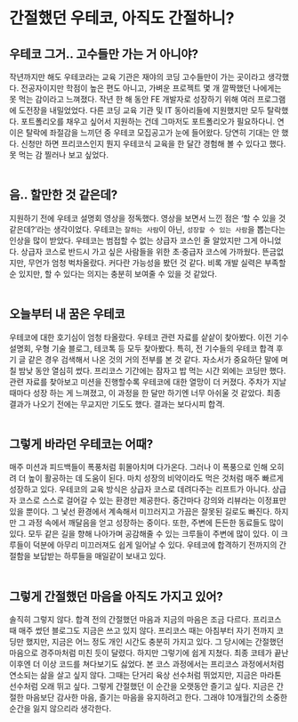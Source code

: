 # 간절했던 우테코, 아직도 간절하니?

## 우테코 그거.. 고수들만 가는 거 아니야?

작년까지만 해도 우테코라는 교육 기관은 재야의 코딩 고수들만이 가는 곳이라고 생각했다. 전공자이지만 학점이 높은 편도 아니고, 가벼운 프로젝트 몇 개 깔짝했던 나에게는 못 먹는 감이라고 느껴졌다. 작년 한 해 동안 FE 개발자로 성장하기 위해 여러 프로그램에 도전장을 내밀었었다. 다른 코딩 교육 기관 및 IT 동아리들에 지원했지만 모두 탈락했다. 포트폴리오를 채우고 싶어서 지원하는 건데 그마저도 포트폴리오가 필요하다니. 연이은 탈락에 좌절감을 느끼던 중 우테코 모집공고가 눈에 들어왔다. 당연히 기대는 안 했다. 신청만 하면 프리코스인지 뭔지 우테코식 교육을 한 달간 경험해 볼 수 있다고 했다. 못 먹는 감 찔러나 보고 싶었다.
<br>
<br>

## 음.. 할만한 것 같은데?

지원하기 전에 우테코 설명회 영상을 정독했다. 영상을 보면서 느낀 점은 ‘할 수 있을 것 같은데?’라는 생각이었다. 우테코는 `잘하는 사람`이 아닌, `성장할 수 있는 사람`을 뽑는다는 인상을 많이 받았다. 우테코는 범접할 수 없는 상급자 코스인 줄 알았지만 그게 아니었다. 상급자 코스로 반드시 가고 싶은 사람들을 위한 초·중급자 코스에 가까웠다. 뜬금없지만, 무언가 엄청 벅차올랐다. 커다란 가능성을 봤던 것 같다. 비록 개발 실력은 부족할 순 있지만, 할 수 있다는 의지는 충분히 보여줄 수 있을 것 같았다.
<br>
<br>

## 오늘부터 내 꿈은 우테코

우테코에 대한 호기심이 엄청 타올랐다. 우테코 관련 자료를 샅샅이 찾아봤다. 이전 기수 설명회, 우형 기술 블로그, 테코톡 등 모두 찾아봤다. 특히, 전 기수들의 우테코 합격 후기 글 같은 경우 검색해서 나온 것의 거의 전부를 본 것 같다. 자소서가 중요하단 말에 며칠 밤낮 동안 열심히 썼다. 프리코스 기간에는 잠자고 밥 먹는 시간 외에는 코딩만 했다. 관련 자료를 찾아보고 미션을 진행할수록 우테코에 대한 열망이 더 커졌다. 주차가 지날 때마다 성장 하는 게 느껴졌고, 이 과정을 한 달만 하기엔 너무 아쉬울 것 같았다. 최종 결과가 나오기 전에는 무교지만 기도도 했다. 결과는 보다시피 합격.
<br>
<br>

## 그렇게 바라던 우테코는 어때?

매주 미션과 피드백들이 폭풍처럼 휘몰아치며 다가온다. 그러나 이 폭풍으로 인해 오히려 더 높이 활공하는 데 도움이 된다. 마치 성장의 비약이라도 먹은 것처럼 매주 빠르게 성장하고 있다. 우테코의 교육 방식은 상급자 코스로 데려다주는 리프트가 아니다. 상급자 코스로 스스로 걸어갈 수 있는 환경만 제공한다. 중간마다 강의와 리뷰라는 이정표만 있을 뿐이다. 그 낯선 환경에서 계속해서 미끄러지고 가끔은 잘못된 길로도 빠진다. 하지만 그 과정 속에서 깨달음을 얻고 성장하는 중이다. 또한, 주변에 든든한 동료들도 많이 있다. 모두 같은 길을 향해 나아가며 공감해줄 수 있는 크루들이 주변에 많이 있다. 이 크루들이 덕분에 아무리 미끄러져도 쉽게 일어날 수 있다. 우테코에 합격하기 전까지의 간절함을 보답받는 하루들을 매일같이 보내고 있다.
<br>
<br>

## 그렇게 간절했던 마음을 아직도 가지고 있어?

솔직히 그렇지 않다. 합격 전의 간절했던 마음과 지금의 마음은 조금 다르다. 프리코스 때 매주 썼던 블로그도 지금은 쓰고 있지 않다. 프리코스 때는 아침부터 자기 전까지 코딩만 했지만, 지금은 어느 정도 개인 시간도 충분히 가지고 있다. 그 당시에는 간절했던 마음으로 경주마처럼 미친 듯이 달렸다. 하지만 그렇기에 쉽게 지쳤다. 최종 코테가 끝난 이후엔 더 이상 코드를 쳐다보기도 싫었다. 본 코스 과정에서는 프리코스 과정에서처럼 연소되는 삶을 살고 싶지 않다. 그때는 단거리 육상 선수처럼 뛰었지만, 지금은 마라톤 선수처럼 오래 뛰고 싶다. 그렇게 간절했던 이 순간을 오랫동안 즐기고 싶다. 지금은 간절한 마음보단 감사한 마음, 즐기는 마음을 유지하려고 한다. 그래야 10개월간의 소중한 순간을 잃지 않으리라 생각한다.
